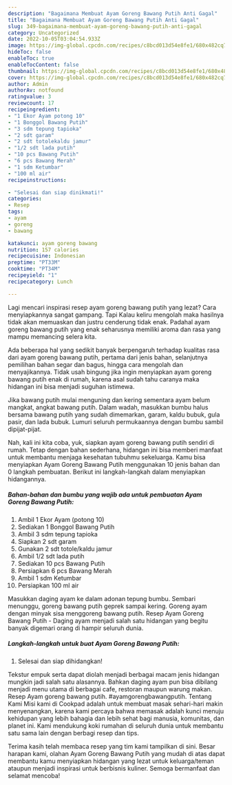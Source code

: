 ```yaml
---
description: "Bagaimana Membuat Ayam Goreng Bawang Putih Anti Gagal"
title: "Bagaimana Membuat Ayam Goreng Bawang Putih Anti Gagal"
slug: 349-bagaimana-membuat-ayam-goreng-bawang-putih-anti-gagal
category: Uncategorized
date: 2022-10-05T03:04:54.933Z
image: https://img-global.cpcdn.com/recipes/c8bcd013d54e8fe1/680x482cq70/ayam-goreng-bawang-putih-foto-resep-utama.jpg
hideToc: false
enableToc: true
enableTocContent: false
thumbnail: https://img-global.cpcdn.com/recipes/c8bcd013d54e8fe1/680x482cq70/ayam-goreng-bawang-putih-foto-resep-utama.jpg
cover: https://img-global.cpcdn.com/recipes/c8bcd013d54e8fe1/680x482cq70/ayam-goreng-bawang-putih-foto-resep-utama.jpg
author: Admin
authorAv: notfound
ratingvalue: 3
reviewcount: 17
recipeingredient:
- "1 Ekor Ayam potong 10"
- "1 Bonggol Bawang Putih"
- "3 sdm tepung tapioka"
- "2 sdt garam"
- "2 sdt totolekaldu jamur"
- "1/2 sdt lada putih"
- "10 pcs Bawang Putih"
- "6 pcs Bawang Merah"
- "1 sdm Ketumbar"
- "100 ml air"
recipeinstructions:

- "Selesai dan siap dinikmati!"
categories:
- Resep
tags:
- ayam
- goreng
- bawang

katakunci: ayam goreng bawang 
nutrition: 157 calories
recipecuisine: Indonesian
preptime: "PT33M"
cooktime: "PT34M"
recipeyield: "1"
recipecategory: Lunch

---
```



Lagi mencari inspirasi resep ayam goreng bawang putih yang lezat? Cara menyiapkannya sangat gampang. Tapi Kalau keliru mengolah maka hasilnya tidak akan memuaskan dan justru cenderung tidak enak. Padahal ayam goreng bawang putih yang enak seharusnya memiliki aroma dan rasa yang mampu memancing selera kita.


Ada beberapa hal yang sedikit banyak berpengaruh terhadap kualitas rasa dari ayam goreng bawang putih, pertama dari jenis bahan, selanjutnya pemilihan bahan segar dan bagus, hingga cara mengolah dan menyajikannya. Tidak usah bingung jika ingin menyiapkan ayam goreng bawang putih enak di rumah, karena asal sudah tahu caranya maka hidangan ini bisa menjadi suguhan istimewa.

Jika bawang putih mulai menguning dan kering sementara ayam belum mangkat, angkat bawang putih. Dalam wadah, masukkan bumbu halus bersama bawang putih yang sudah dimemarkan, garam, kaldu bubuk, gula pasir, dan lada bubuk. Lumuri seluruh permukaannya dengan bumbu sambil dipijat-pijat.


Nah, kali ini kita coba, yuk, siapkan ayam goreng bawang putih sendiri di rumah. Tetap dengan bahan sederhana, hidangan ini bisa memberi manfaat untuk membantu menjaga kesehatan tubuhmu sekeluarga. Kamu bisa menyiapkan Ayam Goreng Bawang Putih menggunakan 10 jenis bahan dan 0 langkah pembuatan. Berikut ini langkah-langkah dalam menyiapkan hidangannya.

<!--inarticleads1-->

##### Bahan-bahan dan bumbu yang wajib ada untuk pembuatan Ayam Goreng Bawang Putih:

1. Ambil 1 Ekor Ayam (potong 10)
1. Sediakan 1 Bonggol Bawang Putih
1. Ambil 3 sdm tepung tapioka
1. Siapkan 2 sdt garam
1. Gunakan 2 sdt totole/kaldu jamur
1. Ambil 1/2 sdt lada putih
1. Sediakan 10 pcs Bawang Putih
1. Persiapkan 6 pcs Bawang Merah
1. Ambil 1 sdm Ketumbar
1. Persiapkan 100 ml air


Masukkan daging ayam ke dalam adonan tepung bumbu. Sembari menunggu, goreng bawang putih geprek sampai kering. Goreng ayam dengan minyak sisa menggoreng bawang putih. Resep Ayam Goreng Bawang Putih - Daging ayam menjadi salah satu hidangan yang begitu banyak digemari orang di hampir seluruh dunia. 

<!--inarticleads2-->

##### Langkah-langkah untuk buat Ayam Goreng Bawang Putih:


1. Selesai dan siap dihidangkan!

Tekstur empuk serta dapat diolah menjadi berbagai macam jenis hidangan mungkin jadi salah satu alasannya. Bahkan daging ayam pun bisa dibilang menjadi menu utama di berbagai cafe, restoran maupun warung makan. Resep Ayam goreng bawang putih. #ayamgorengbawangputih. Tentang Kami Misi kami di Cookpad adalah untuk membuat masak sehari-hari makin menyenangkan, karena kami percaya bahwa memasak adalah kunci menuju kehidupan yang lebih bahagia dan lebih sehat bagi manusia, komunitas, dan planet ini. Kami mendukung koki rumahan di seluruh dunia untuk membantu satu sama lain dengan berbagi resep dan tips. 

Terima kasih telah membaca resep yang tim kami tampilkan di sini. Besar harapan kami, olahan Ayam Goreng Bawang Putih yang mudah di atas dapat membantu kamu menyiapkan hidangan yang lezat untuk keluarga/teman ataupun menjadi inspirasi untuk berbisnis kuliner. Semoga bermanfaat dan selamat mencoba!
